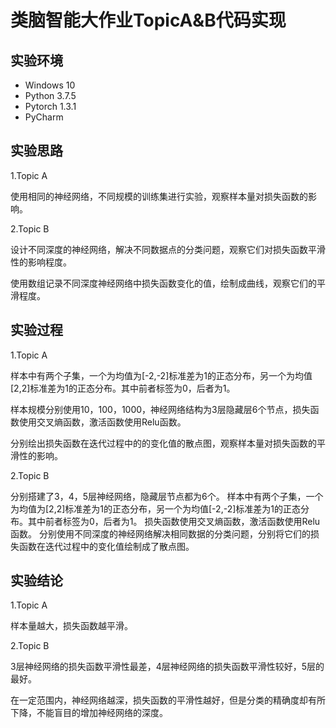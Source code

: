 # 类脑智能大作业TopicA&B代码实现
## 实验环境

- Windows 10
- Python 3.7.5
- Pytorch 1.3.1
- PyCharm 

## 实验思路

1.Topic A

使用相同的神经网络，不同规模的训练集进行实验，观察样本量对损失函数的影响。


2.Topic B

设计不同深度的神经网络，解决不同数据点的分类问题，观察它们对损失函数平滑性的影响程度。

使用数组记录不同深度神经网络中损失函数变化的值，绘制成曲线，观察它们的平滑程度。



## 实验过程
1.Topic A

样本中有两个子集，一个为均值为[-2,-2]标准差为1的正态分布，另一个为均值[2,2]标准差为1的正态分布。其中前者标签为0，后者为1。

样本规模分别使用10，100，1000，神经网络结构为3层隐藏层6个节点，损失函数使用交叉熵函数，激活函数使用Relu函数。

分别绘出损失函数在迭代过程中的的变化值的散点图，观察样本量对损失函数的平滑性的影响。

2.Topic B

分别搭建了3，4，5层神经网络，隐藏层节点都为6个。
样本中有两个子集，一个为均值为[2,2]标准差为1的正态分布，另一个为均值[-2,-2]标准差为1的正态分布。其中前者标签为0，后者为1。
损失函数使用交叉熵函数，激活函数使用Relu函数。
分别使用不同深度的神经网络解决相同数据的分类问题，分别将它们的损失函数在迭代过程中的变化值绘制成了散点图。

## 实验结论

1.Topic A

样本量越大，损失函数越平滑。


2.Topic B

3层神经网络的损失函数平滑性最差，4层神经网络的损失函数平滑性较好，5层的最好。

在一定范围内，神经网络越深，损失函数的平滑性越好，但是分类的精确度却有所下降，不能盲目的增加神经网络的深度。
